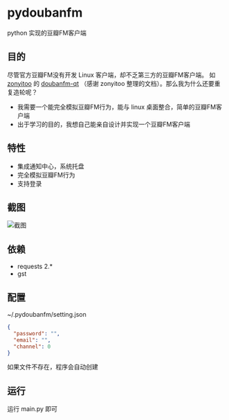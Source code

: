 pydoubanfm
==========
python 实现的豆瓣FM客户端


目的
----
尽管官方豆瓣FM没有开发 Linux 客户端，却不乏第三方的豆瓣FM客户端。
如 [zonyitoo](https://github.com/zonyitoo) 的 [doubanfm-qt](https://github.com/zonyitoo/doubanfm-qt)
（感谢 zonyitoo 整理的文档）。那么我为什么还要重复造轮呢？

- 我需要一个能完全模拟豆瓣FM行为，能与 linux 桌面整合，简单的豆瓣FM客户端
- 出于学习的目的，我想自己能亲自设计并实现一个豆瓣FM客户端


特性
----
- 集成通知中心，系统托盘
- 完全模拟豆瓣FM行为
- 支持登录


截图
----
![截图](http://qiuxiang.qiniudn.com/pydoubanfm.png?r=0.1645280309021473)


依赖
----
- requests 2.*
- gst


配置
----
~/.pydoubanfm/setting.json
``` json
{
  "password": "",
  "email": "",
  "channel": 0
}
```
如果文件不存在，程序会自动创建


运行
----
运行 main.py 即可
